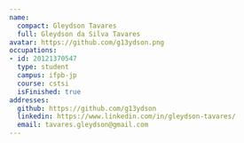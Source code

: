 ```yaml
---
name:
  compact: Gleydson Tavares
  full: Gleydson da Silva Tavares
avatar: https://github.com/g13ydson.png
occupations:
- id: 20121370547
  type: student
  campus: ifpb-jp
  course: cstsi
  isFinished: true
addresses:
  github: https://github.com/g13ydson
  linkedin: https://www.linkedin.com/in/gleydson-tavares/
  email: tavares.gleydson@gmail.com
---
```

